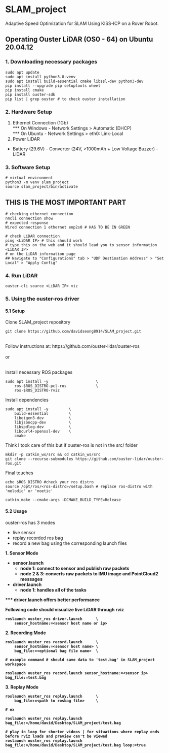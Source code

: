 # SLAM_project
Adaptive Speed Optimization for SLAM Using KISS-ICP on a Rover Robot.

## Operating Ouster LiDAR (OS0 - 64) on Ubuntu 20.04.12
### 1. Downloading necessary packages
``` linux
sudo apt update
sudo apt install python3.8-venv 
sudo apt install build-essential cmake libssl-dev python3-dev
pip install --upgrade pip setuptools wheel
pip install cmake
pip install ouster-sdk
pip list | grep ouster # to check ouster installation
```

### 2. Hardware Setup
1. Ethernet Connection (1Gb) <br>
*** On Windows - Network Settings > Automatic (DHCP)<br>
*** On Ubuntu - Network Settings > eth0: Link-Local 
2. Power LiDAR <br>
- Battery (29.6V) - Converter (24V, >1000mAh + Low Voltage Buzzer) - LiDAR

### 3. Software Setup
``` linux
# virtual environment
python3 -m venv slam_project
source slam_project/bin/activate
```
## THIS IS THE MOST IMPORTANT PART
```
# checking ethernet connection
nmcli connection show
# expected response
Wired connection 1 ethernet enp2s0 # HAS TO BE IN GREEN
```

```
# check LiDAR connection
ping <LiDAR IP> # this should work
# type this on the web and it should lead you to sensor information
<LiDAR IP>
# on the LiDAR information page
## Navigate to "Configurations" tab > "UDP Destination Address" > "Set Local" > "Apply Config"
```

### 4. Run LiDAR
```
ouster-cli source <LiDAR IP> viz
```

### 5. Using the ouster-ros driver

#### 5.1 Setup
Clone SLAM_project repository
```
git clone https://github.com/davidseong8914/SLAM_project.git
```
<br>
Follow instructions at: https://github.com/ouster-lidar/ouster-ros 
<br><br>
or
<br>
<br>

Install necessary ROS packages
```
sudo apt install -y                     \
    ros-$ROS_DISTRO-pcl-ros             \
    ros-$ROS_DISTRO-rviz
```

Install dependencies
```
sudo apt install -y         \
    build-essential         \
    libeigen3-dev           \
    libjsoncpp-dev          \
    libspdlog-dev           \
    libcurl4-openssl-dev    \
    cmake
```

Think I took care of this but if ouster-ros is not in the src/ folder
```
mkdir -p catkin_ws/src && cd catkin_ws/src
git clone --recurse-submodules https://github.com/ouster-lidar/ouster-ros.git
```

Final touches
```
echo $ROS_DISTRO #check your ros distro
source /opt/ros/<ros-distro>/setup.bash # replace ros-distro with 'melodic' or 'noetic'

catkin_make --cmake-args -DCMAKE_BUILD_TYPE=Release
```

#### 5.2 Usage
ouster-ros has 3 modes
- live sensor
- replay recorded ros bag
- record a new bag using the corresponding launch files

<b>1. Sensor Mode <b>
- sensor.launch
    - node 1: connect to sensor and publish raw packets
    - node 2 & 3: converts raw packets to IMU image and PointCloud2 messages
- driver.launch
    - node 1: handles all of the tasks 

*** driver.launch offers better performance

Following code should visualize live LiDAR through rviz
```
roslaunch ouster_ros driver.launch      \
    sensor_hostname:=<sensor host name or ip> 
```

<b>2. Recording Mode<b>
```
roslaunch ouster_ros record.launch      \
    sensor_hostname:=<sensor host name> \
    bag_file:=<optional bag file name>  \

# example command # should save data to 'test.bag' in SLAM_project workspace

roslaunch ouster_ros record.launch sensor_hostname:=<sensor ip> bag_file:=test.bag
```

<b>3. Replay Mode <b>
```
roslaunch ouster_ros replay.launch      \
    bag_file:=<path to rosbag file>     \

# ex

roslaunch ouster_ros replay.launch bag_file:=/home/david/Desktop/SLAM_project/test.bag

# play in loop for shorter videos | for situations where replay ends before rviz loads and preview can't be viewed
roslaunch ouster_ros replay.launch bag_file:=/home/david/Desktop/SLAM_project/test.bag loop:=true


```